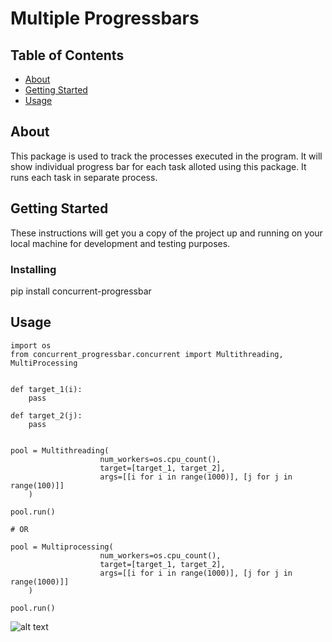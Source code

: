 # Multiple Progressbars

## Table of Contents

- [About](#about)
- [Getting Started](#getting_started)
- [Usage](#usage)

## About <a name = "about"></a>

This package is used to track the processes executed in the program. It will show individual progress bar for each task alloted using this package. It runs each task in separate process.

## Getting Started <a name = "getting_started"></a>

These instructions will get you a copy of the project up and running on your local machine for development and testing purposes.

### Installing

pip install concurrent-progressbar

## Usage <a name = "usage"></a>
```
import os
from concurrent_progressbar.concurrent import Multithreading, MultiProcessing


def target_1(i):
    pass

def target_2(j):
    pass


pool = Multithreading(
                    num_workers=os.cpu_count(), 
                    target=[target_1, target_2], 
                    args=[[i for i in range(1000)], [j for j in range(100)]]
    )

pool.run()

# OR

pool = Multiprocessing(
                    num_workers=os.cpu_count(), 
                    target=[target_1, target_2], 
                    args=[[i for i in range(1000)], [j for j in range(1000)]]
    )

pool.run()
```

![alt text](image.png)